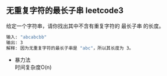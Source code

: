 ## 无重复字符的最长子串 leetcode3
给定一个字符串，请你找出其中不含有重复字符的 最长子串 的长度。  
```bash
输入: "abcabcbb"
输出: 3 
解释: 因为无重复字符的最长子串是 "abc"，所以其长度为 3。
```
- 暴力法  
  时间复杂度O(n)